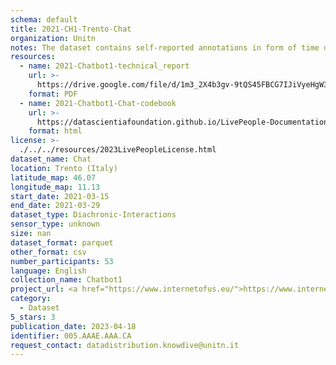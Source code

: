 ```yaml
---
schema: default
title: 2021-CH1-Trento-Chat
organization: Unitn
notes: The dataset contains self-reported annotations in form of time diaries, provided by the participants every half hour. The dataset was collected as part of the WeNet project, a Horizon 2020 funded project that aims at developing a diversity-aware, machine-mediated paradigm for social interactions.
resources:
  - name: 2021-Chatbot1-technical_report
    url: >-
      https://drive.google.com/file/d/1m3_2X4b3gv-9tQS45FBCG7IJiVyeHgW3/view?usp=sharing
    format: PDF
  - name: 2021-Chatbot1-Chat-codebook
    url: >-
      https://datascientiafoundation.github.io/LivePeople-Documentation/2021-Chatbot1/2021_CH1_Chat_data.html
    format: html
license: >-
  ./../../resources/2023LivePeopleLicense.html
dataset_name: Chat
location: Trento (Italy)
latitude_map: 46.07
longitude_map: 11.13
start_date: 2021-03-15
end_date: 2021-03-29
dataset_type: Diachronic-Interactions
sensor_type: unknown
size: nan
dataset_format: parquet
other_format: csv
number_participants: 53
language: English
collection_name: Chatbot1
project_url: <a href="https://www.internetofus.eu/">https://www.internetofus.eu/</a>
category:
  - Dataset
5_stars: 3
publication_date: 2023-04-18
identifier: 005.AAAE.AAA.CA
request_contact: datadistribution.knowdive@unitn.it
---
```

